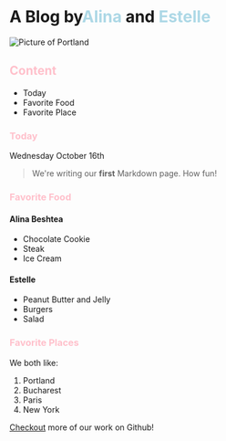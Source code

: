 # A Blog by<span style="color:lightblue">Alina</span> and<span style="color:lightblue"> Estelle


![Picture of Portland](https://psmag.com/.image/t_share/MTI3NTgxNjU0ODMwMjgwNjc0/portland-downtown.jpg)

## <span style="color:pink">Content</span>

* Today
* Favorite Food
* Favorite Place

### <span style="color:pink">Today</span>

Wednesday October 16th
> We're writing our **first** Markdown page. How fun!

### <span style="color:pink">Favorite Food</span>

#### Alina Beshtea
* Chocolate Cookie
* Steak
* Ice Cream

#### Estelle

* Peanut Butter and Jelly
* Burgers
* Salad


### <span style="color:pink">Favorite Places</span>

We both like: <br>
1. Portland
2. Bucharest
3. Paris
4. New York


 [Checkout](github.com) more of our work on Github!
